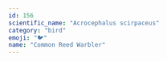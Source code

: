 ```yaml
---
id: 156
scientific_name: "Acrocephalus scirpaceus"
category: "bird"
emoji: "🐦"
name: "Common Reed Warbler"
---
```


